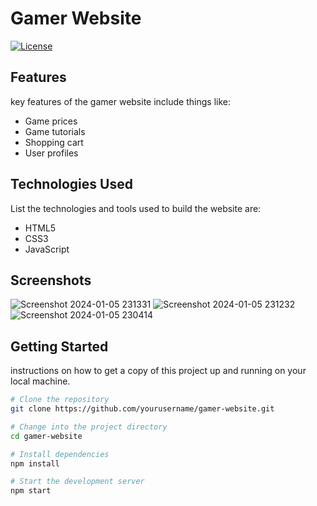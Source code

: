# Gamer Website

[![License](https://img.shields.io/badge/license-MIT-blue.svg)](LICENSE)


## Features

 key features of the gamer website include things like:

- Game prices
- Game tutorials
- Shopping cart
- User profiles

## Technologies Used

List the technologies and tools used to build the website are:

- HTML5
- CSS3
- JavaScript

## Screenshots
![Screenshot 2024-01-05 231331](https://github.com/Guru1198/gamers-website/assets/99437275/5ff86c11-3fd7-4a71-bbb2-9aa7c7a93908)
![Screenshot 2024-01-05 231232](https://github.com/Guru1198/gamers-website/assets/99437275/638ca3ff-a9ee-4bfb-9f5a-a021ed82d7ba)
![Screenshot 2024-01-05 230414](https://github.com/Guru1198/gamers-website/assets/99437275/80c68b31-a500-4c79-89e9-5ecbc5a98958)


## Getting Started

 instructions on how to get a copy of this project up and running on your local machine.

```bash
# Clone the repository
git clone https://github.com/yourusername/gamer-website.git

# Change into the project directory
cd gamer-website

# Install dependencies
npm install

# Start the development server
npm start
